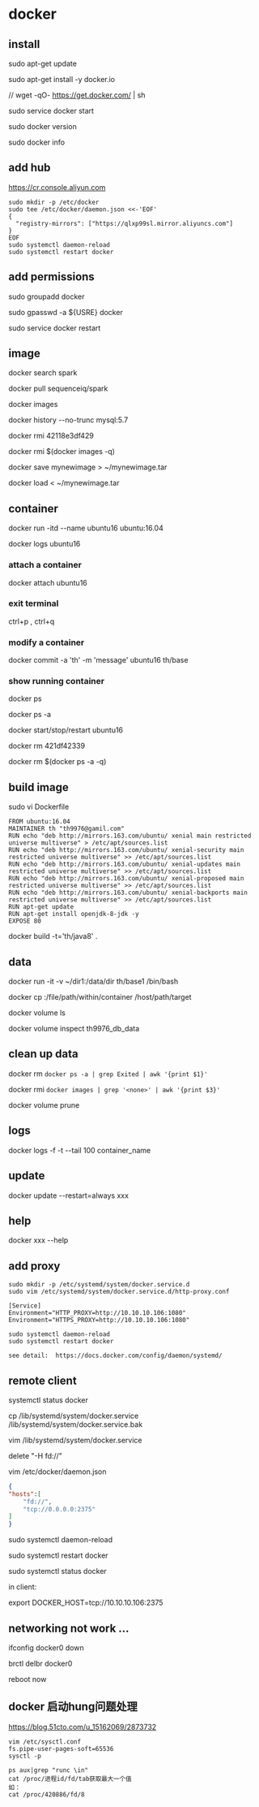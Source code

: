 # docker

## install
sudo apt-get update

sudo apt-get install -y docker.io

// wget -qO- https://get.docker.com/ | sh

sudo service docker start

sudo docker version

sudo docker info

## add hub
https://cr.console.aliyun.com

```
sudo mkdir -p /etc/docker
sudo tee /etc/docker/daemon.json <<-'EOF'
{
  "registry-mirrors": ["https://qlxp99sl.mirror.aliyuncs.com"]
}
EOF
sudo systemctl daemon-reload
sudo systemctl restart docker
```

## add permissions
sudo groupadd docker

sudo gpasswd -a ${USRE} docker

sudo service docker restart

## image
docker search spark

docker pull sequenceiq/spark

docker images

docker history --no-trunc  mysql:5.7

docker rmi 42118e3df429

docker rmi $(docker images -q)

docker save mynewimage > ~/mynewimage.tar

docker load < ~/mynewimage.tar


## container
docker run -itd --name ubuntu16 ubuntu:16.04

docker logs ubuntu16

### attach a container
docker attach ubuntu16

### exit terminal
ctrl+p , ctrl+q

### modify a container
docker commit -a 'th' -m 'message' ubuntu16 th/base

### show running container
docker ps

docker ps -a

docker start/stop/restart ubuntu16

docker rm 421df42339

docker rm $(docker ps -a -q)

## build image
sudo vi Dockerfile
```
FROM ubuntu:16.04
MAINTAINER th "th9976@gamil.com"
RUN echo "deb http://mirrors.163.com/ubuntu/ xenial main restricted universe multiverse" > /etc/apt/sources.list
RUN echo "deb http://mirrors.163.com/ubuntu/ xenial-security main restricted universe multiverse" >> /etc/apt/sources.list
RUN echo "deb http://mirrors.163.com/ubuntu/ xenial-updates main restricted universe multiverse" >> /etc/apt/sources.list
RUN echo "deb http://mirrors.163.com/ubuntu/ xenial-proposed main restricted universe multiverse" >> /etc/apt/sources.list
RUN echo "deb http://mirrors.163.com/ubuntu/ xenial-backports main restricted universe multiverse" >> /etc/apt/sources.list
RUN apt-get update
RUN apt-get install openjdk-8-jdk -y
EXPOSE 80
```
docker build -t='th/java8' .

## data
docker run -it -v ~/dir1:/data/dir th/base1 /bin/bash

docker cp <containerId>:/file/path/within/container /host/path/target

docker volume ls

docker volume inspect th9976_db_data


## clean up data
docker rm `docker ps -a | grep Exited | awk '{print $1}'`  

docker rmi  `docker images | grep '<none>' | awk '{print $3}'` 

docker volume prune

## logs
docker logs -f -t --tail 100 container_name

## update 
docker update --restart=always xxx

## help
docker xxx --help

## add proxy
```
sudo mkdir -p /etc/systemd/system/docker.service.d
sudo vim /etc/systemd/system/docker.service.d/http-proxy.conf

[Service]
Environment="HTTP_PROXY=http://10.10.10.106:1080"
Environment="HTTPS_PROXY=http://10.10.10.106:1080"

sudo systemctl daemon-reload
sudo systemctl restart docker

see detail:  https://docs.docker.com/config/daemon/systemd/

```

## remote client
systemctl status docker

cp /lib/systemd/system/docker.service /lib/systemd/system/docker.service.bak

vim /lib/systemd/system/docker.service

delete "-H fd://"

vim /etc/docker/daemon.json 
```json
{
"hosts":[
    "fd://",
    "tcp://0.0.0.0:2375"
]
}
```
sudo systemctl daemon-reload

sudo systemctl restart docker

sudo systemctl status docker

in client:

export DOCKER_HOST=tcp://10.10.10.106:2375

## networking not work ...
ifconfig docker0 down

brctl delbr docker0

reboot now 

## docker 启动hung问题处理
https://blog.51cto.com/u_15162069/2873732
```
vim /etc/sysctl.conf
fs.pipe-user-pages-soft=65536
sysctl -p

ps aux|grep "runc \in"
cat /proc/进程id/fd/tab获取最大一个值
如：
cat /proc/420886/fd/8
```
